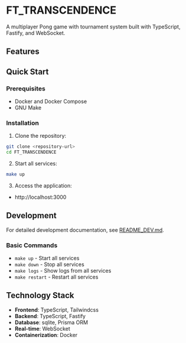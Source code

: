 # FT_TRANSCENDENCE

A multiplayer Pong game with tournament system built with TypeScript, Fastify, and WebSocket.

## Features


## Quick Start

### Prerequisites

- Docker and Docker Compose
- GNU Make

### Installation

1. Clone the repository:
```bash
git clone <repository-url>
cd FT_TRANSCENDENCE
```

2. Start all services:
```bash
make up
```

3. Access the application:
- http://localhost:3000

## Development

For detailed development documentation, see [README_DEV.md](./README_DEV.md).

### Basic Commands

- `make up` - Start all services
- `make down` - Stop all services
- `make logs` - Show logs from all services
- `make restart` - Restart all services

## Technology Stack

- **Frontend**: TypeScript, Tailwindcss
- **Backend**: TypeScript, Fastify
- **Database**: sqlite, Prisma ORM
- **Real-time**: WebSocket
- **Containerization**: Docker
